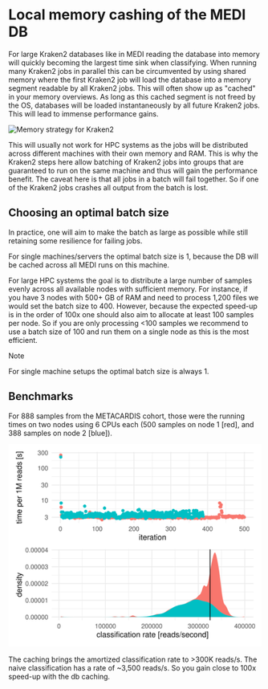 # Local memory cashing of the MEDI DB

For large Kraken2 databases like in MEDI reading the database into memory will quickly becoming the
largest time sink when classifying. When running many Kraken2 jobs in parallel this can
be circumvented by using shared memory where the first Kraken2 job will load the database
into a memory segment readable by all Kraken2 jobs. This will often show up as "cached"
in your memory overviews. As long as this cached segment is not freed by the OS, databases
will be loaded instantaneously by all future Kraken2 jobs. This will lead to immense performance gains.

![Memory strategy for Kraken2](mmap.webp)

This will usually not work for HPC systems as the jobs will be distributed across different
machines with their own memory and RAM. This is why the Kraken2 steps here allow batching
of Kraken2 jobs into groups that are guaranteed to run on the same machine and thus will
gain the performance benefit. The caveat here is that all jobs in a batch will fail together.
So if one of the Kraken2 jobs crashes all output from the batch is lost.

## Choosing an optimal batch size

In practice, one will aim to make the batch as large as possible while still retaining some resilience for failing jobs.

For single machines/servers the optimal batch size is 1, because the DB will be cached across
all MEDI runs on this machine.

For large HPC systems the goal is to distribute a large number of samples evenly across all
available nodes with sufficient memory. For instance, if you have 3 nodes with 500+ GB of RAM
and need to process 1,200 files we would set the batch size to 400. However, because the expected speed-up is in the order of 100x one should also aim to allocate at least 100 samples per node. So if you are only processing <100 samples we recommend to use a batch size
of 100 and run them on a single node as this is the most efficient.

> [!NOTE]
> For single machine setups the optimal batch size is always 1.

## Benchmarks

For 888 samples from the METACARDIS cohort, those were the running times on two nodes
using 6 CPUs each (500 samples on node 1 [red], and 388 samples on node 2 [blue]).

![Classification benchmarks](kraken_benchmarks.png)

The caching brings the amortized classification rate to >300K reads/s. The naive classification has a rate of ~3,500 reads/s. So you gain close to 100x speed-up with
the db caching.